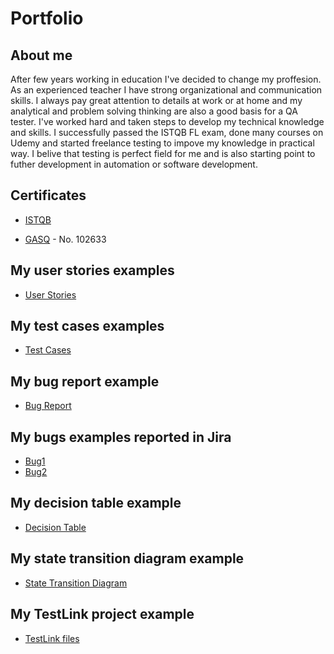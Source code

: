 # Portfolio

## About me
After few years working in education I've decided to change my proffesion. As an experienced teacher I have strong organizational and communication skills. I always pay great attention to details at work or at home and my analytical and problem solving thinking are also a good basis for a QA tester. I've worked hard and taken steps to develop my technical knowledge and skills. I successfully passed the ISTQB FL exam, done many courses on Udemy and started freelance testing to impove my knowledge in practical way. I belive that testing is perfect field for me and is also starting point to futher development in automation or software development. 

## Certificates
- [ISTQB](https://drive.google.com/file/d/1Cmaybmeh-w2WHewEJ6sjj68Z20M7gfAT/view?usp=sharing)
* [GASQ](https://www.gasq.org/en/certification/check-a-certificate.html) - No. 102633

##  My user stories examples
- [User Stories](https://drive.google.com/file/d/1H2mVsGUTzV1Zzory7gGPPIoHl4EnCQmT/view?usp=sharing)

## My test cases examples
- [Test Cases](https://drive.google.com/file/d/1uluJ2ByAr0wcJ94-vFbFeCjxrhtlvjz3/view?usp=sharing)
 
## My bug report example
- [Bug Report](https://drive.google.com/file/d/1c_CIbao1K8y7HJ2pv1oV_7SA7wzyRmJu/view?usp=sharing)

## My bugs examples reported in Jira
- [Bug1](https://drive.google.com/file/d/1Ecuuk0gXWCrDXbUGbn6VRhaulrUlEe6n/view?usp=sharing)
- [Bug2](https://drive.google.com/file/d/1oC8WuXrlAG6ZHLSQBooUf3Zt7EyjGVA8/view?usp=sharing)

## My decision table example
- [Decision Table](https://docs.google.com/spreadsheets/d/1qrd4mDYGGgqdv3aJE2EHKtTlwsb6MPGvRVR1FHgeknY/edit?usp=sharing)

## My state transition diagram example
- [State Transition Diagram](https://drive.google.com/file/d/13b1eAMK655gvzpYn51Vhwq6iGmjbY4IY/view?usp=sharing)

## My TestLink project example
- [TestLink files](https://drive.google.com/drive/folders/1l04JD-sVOpPcuRp2vdXrInqDqxd_htcS?usp=sharing)










